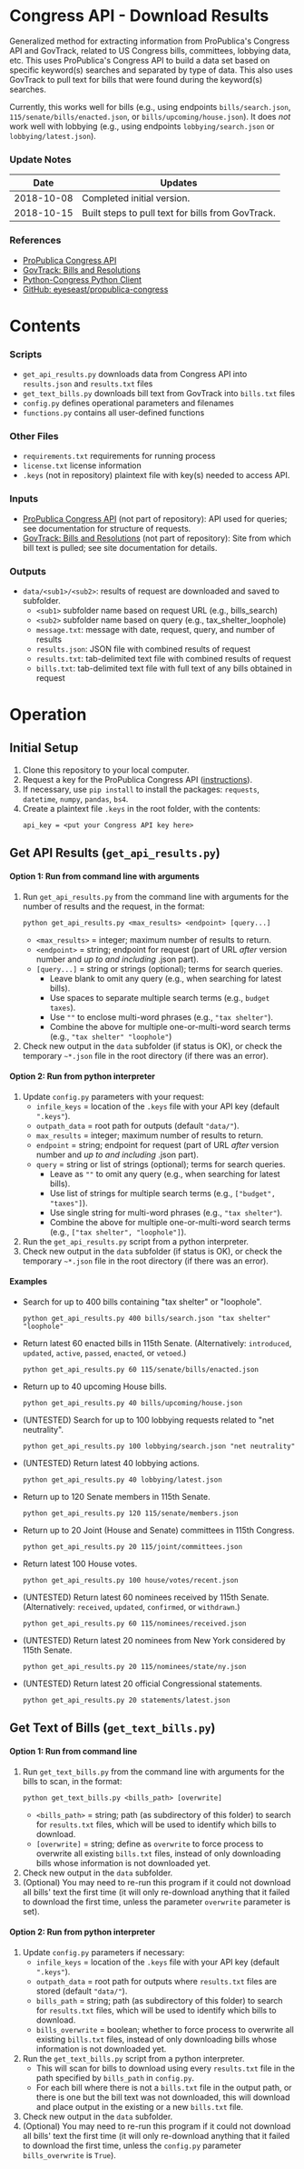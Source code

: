 # Congress API - Download Results

Generalized method for extracting information from ProPublica's Congress API and GovTrack, related to US Congress bills, committees, lobbying data, etc. 
This uses ProPublica's Congress API to build a data set based on specific keyword(s) searches and separated by type of data.
This also uses GovTrack to pull text for bills that were found during the keyword(s) searches.

Currently, this works well for bills (e.g., using endpoints `bills/search.json`, `115/senate/bills/enacted.json`, or `bills/upcoming/house.json`). It does *not* work well with lobbying (e.g., using endpoints `lobbying/search.json` or `lobbying/latest.json`).

### Update Notes
|Date|Updates|
|----|-------|
|2018-10-08|Completed initial version.|
|2018-10-15|Built steps to pull text for bills from GovTrack.|

### References
* [ProPublica Congress API](https://projects.propublica.org/api-docs/congress-api/)
* [GovTrack: Bills and Resolutions](https://www.govtrack.us/congress/bills/)
* [Python-Congress Python Client](https://propublica-congress.readthedocs.io/en/latest/)
* [GitHub: eyeseast/propublica-congress](https://github.com/eyeseast/propublica-congress)

# Contents

### Scripts
* `get_api_results.py` downloads data from Congress API into `results.json` and `results.txt` files
* `get_text_bills.py` downloads bill text from GovTrack into `bills.txt` files
* `config.py` defines operational parameters and filenames
* `functions.py` contains all user-defined functions

### Other Files
* `requirements.txt` requirements for running process
* `license.txt` license information
* `.keys` (not in repository) plaintext file with key(s) needed to access API.

### Inputs
* [ProPublica Congress API](https://projects.propublica.org/api-docs/congress-api/) (not part of repository): API used for queries; see documentation for structure of requests.
* [GovTrack: Bills and Resolutions](https://www.govtrack.us/congress/bills/) (not part of repository): Site from which bill text is pulled; see site documentation for details.

### Outputs
* `data/<sub1>/<sub2>`: results of request are downloaded and saved to subfolder.
    * `<sub1>` subfolder name based on request URL (e.g., bills_search)
    * `<sub2>` subfolder name based on query (e.g., tax_shelter_loophole)
    * `message.txt`: message with date, request, query, and number of results
    * `results.json`: JSON file with combined results of request
    * `results.txt`: tab-delimited text file with combined results of request
    * `bills.txt`: tab-delimited text file with full text of any bills obtained in request

# Operation

## Initial Setup
1. Clone this repository to your local computer.
2. Request a key for the ProPublica Congress API ([instructions](https://projects.propublica.org/api-docs/congress-api/)).
3. If necessary, use `pip install` to install the packages: `requests`, `datetime`, `numpy`, `pandas`, `bs4`.
4. Create a plaintext file `.keys` in the root folder, with the contents:
    ```
    api_key = <put your Congress API key here>
    ```

## Get API Results (`get_api_results.py`)

#### Option 1: Run from command line with arguments
1. Run `get_api_results.py` from the command line with arguments for the number of results and the request, in the format:
    ```
    python get_api_results.py <max_results> <endpoint> [query...]
    ```
    * `<max_results>` = integer; maximum number of results to return.
    * `<endpoint>` = string; endpoint for request (part of URL *after* version number and *up to and including* .json part).
    * `[query...]` = string or strings (optional); terms for search queries.
        * Leave blank to omit any query (e.g., when searching for latest bills).
        * Use spaces to separate multiple search terms (e.g., `budget taxes`).
        * Use `""` to enclose multi-word phrases (e.g., `"tax shelter"`).
        * Combine the above for multiple one-or-multi-word search terms (e.g., `"tax shelter" "loophole"`)
2. Check new output in the `data` subfolder (if status is OK), or check the temporary `~*.json` file in the root directory (if there was an error).

#### Option 2: Run from python interpreter
1. Update `config.py` parameters with your request:
    * `infile_keys` = location of the `.keys` file with your API key (default `".keys"`).
    * `outpath_data` = root path for outputs (default `"data/"`).
    * `max_results` = integer; maximum number of results to return.
    * `endpoint` = string; endpoint for request (part of URL *after* version number and *up to and including* .json part).
    * `query` = string or list of strings (optional); terms for search queries.
        * Leave as `""` to omit any query (e.g., when searching for latest bills).
        * Use list of strings for multiple search terms (e.g., `["budget", "taxes"]`).
        * Use single string for multi-word phrases (e.g., `"tax shelter"`).
        * Combine the above for multiple one-or-multi-word search terms (e.g., `["tax shelter", "loophole"]`).
2. Run the `get_api_results.py` script from a python interpreter.
3. Check new output in the `data` subfolder (if status is OK), or check the temporary `~*.json` file in the root directory (if there was an error).

#### Examples
* Search for up to 400 bills containing "tax shelter" or "loophole".
    ```
    python get_api_results.py 400 bills/search.json "tax shelter" "loophole"
    ```
* Return latest 60 enacted bills in 115th Senate. (Alternatively: `introduced`, `updated`, `active`, `passed`, `enacted`, or `vetoed`.)
    ```
    python get_api_results.py 60 115/senate/bills/enacted.json
    ```
* Return up to 40 upcoming House bills.
    ```
    python get_api_results.py 40 bills/upcoming/house.json
    ```
* (UNTESTED) Search for up to 100 lobbying requests related to "net neutrality".
    ```
    python get_api_results.py 100 lobbying/search.json "net neutrality"
    ```
* (UNTESTED) Return latest 40 lobbying actions.
    ```
    python get_api_results.py 40 lobbying/latest.json
    ```
* Return up to 120 Senate members in 115th Senate.
    ```
    python get_api_results.py 120 115/senate/members.json
    ```
* Return up to 20 Joint (House and Senate) committees in 115th Congress.
    ```
    python get_api_results.py 20 115/joint/committees.json
    ```
* Return latest 100 House votes.
    ```
    python get_api_results.py 100 house/votes/recent.json
    ```
* (UNTESTED) Return latest 60 nominees received by 115th Senate. (Alternatively: `received`, `updated`, `confirmed`, or `withdrawn`.)
    ```
    python get_api_results.py 60 115/nominees/received.json
    ```
* (UNTESTED) Return latest 20 nominees from New York considered by 115th Senate.
    ```
    python get_api_results.py 20 115/nominees/state/ny.json
    ```
* (UNTESTED) Return latest 20 official Congressional statements.
    ```
    python get_api_results.py 20 statements/latest.json
    ```

## Get Text of Bills (`get_text_bills.py`)

#### Option 1: Run from command line
1. Run `get_text_bills.py` from the command line with arguments for the bills to scan, in the format:
    ```
    python get_text_bills.py <bills_path> [overwrite]
    ```
    * `<bills_path>` = string; path (as subdirectory of this folder) to search for `results.txt` files, which will be used to identify which bills to download.
    * `[overwrite]` = string; define as `overwrite` to force process to overwrite all existing `bills.txt` files, instead of only downloading bills whose information is not downloaded yet.
2. Check new output in the `data` subfolder.
3. (Optional) You may need to re-run this program if it could not download all bills' text the first time (it will only re-download anything that it failed to download the first time, unless the parameter `overwrite` parameter is set).

#### Option 2: Run from python interpreter
1. Update `config.py` parameters if necessary:
    * `infile_keys` = location of the `.keys` file with your API key (default `".keys"`).
    * `outpath_data` = root path for outputs where `results.txt` files are stored (default `"data/"`).
    * `bills_path` = string; path (as subdirectory of this folder) to search for `results.txt` files, which will be used to identify which bills to download.
    * `bills_overwrite` = boolean; whether to force process to overwrite all existing `bills.txt` files, instead of only downloading bills whose information is not downloaded yet.
2. Run the `get_text_bills.py` script from a python interpreter.
    * This will scan for bills to download using every `results.txt` file in the path specified by `bills_path` in `config.py`.
    * For each bill where there is not a `bills.txt` file in the output path, or there is one but the bill text was not downloaded, this will download and place output in the existing or a new `bills.txt` file.
3. Check new output in the `data` subfolder.
4. (Optional) You may need to re-run this program if it could not download all bills' text the first time (it will only re-download anything that it failed to download the first time, unless the `config.py` parameter `bills_overwrite` is `True`).
